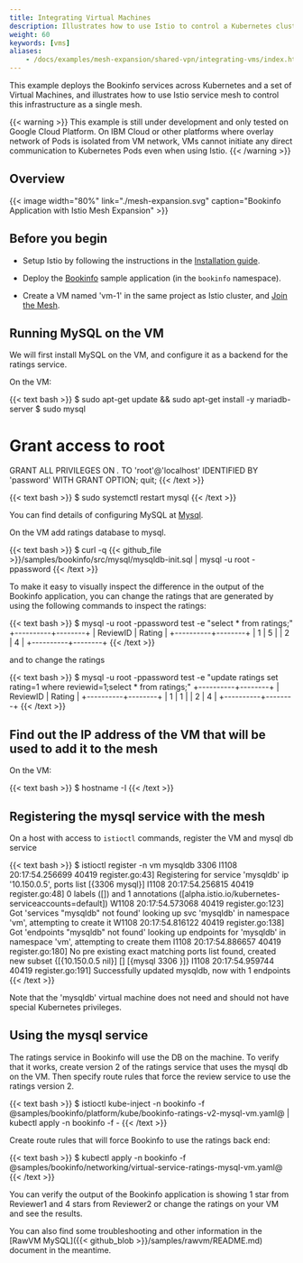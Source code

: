```yaml
---
title: Integrating Virtual Machines
description: Illustrates how to use Istio to control a Kubernetes cluster and raw VMs as a single mesh.
weight: 60
keywords: [vms]
aliases:
    - /docs/examples/mesh-expansion/shared-vpn/integrating-vms/index.html
---
```


This example deploys the Bookinfo services across Kubernetes and a set of
Virtual Machines, and illustrates how to use Istio service mesh to control
this infrastructure as a single mesh.

{{< warning >}}
This example is still under development and only tested on Google Cloud Platform.
On IBM Cloud or other platforms where overlay network of Pods is isolated from VM network,
VMs cannot initiate any direct communication to Kubernetes Pods even when using Istio.
{{< /warning >}}

## Overview

{{< image width="80%" link="./mesh-expansion.svg" caption="Bookinfo Application with Istio Mesh Expansion" >}}

<!-- source of the drawing
https://docs.google.com/drawings/d/1G1592HlOVgtbsIqxJnmMzvy6ejIdhajCosxF1LbvspI/edit
 -->

## Before you begin

* Setup Istio by following the instructions in the
  [Installation guide](/docs/setup/kubernetes/install/kubernetes/).

* Deploy the [Bookinfo](/docs/examples/bookinfo/) sample application (in the `bookinfo` namespace).

* Create a VM named 'vm-1' in the same project as Istio cluster, and [Join the Mesh](/docs/examples/mesh-expansion/).

## Running MySQL on the VM

We will first install MySQL on the VM, and configure it as a backend for the ratings service.

On the VM:

{{< text bash >}}
$ sudo apt-get update && sudo apt-get install -y mariadb-server
$ sudo mysql
# Grant access to root
GRANT ALL PRIVILEGES ON *.* TO 'root'@'localhost' IDENTIFIED BY 'password' WITH GRANT OPTION;
quit;
{{< /text >}}

{{< text bash >}}
$ sudo systemctl restart mysql
{{< /text >}}

You can find details of configuring MySQL at [Mysql](https://mariadb.com/kb/en/library/download/).

On the VM add ratings database to mysql.

{{< text bash >}}
$ curl -q {{< github_file >}}/samples/bookinfo/src/mysql/mysqldb-init.sql | mysql -u root -ppassword
{{< /text >}}

To make it easy to visually inspect the difference in the output of the Bookinfo application, you can change the ratings that are generated by using the
following commands to inspect the ratings:

{{< text bash >}}
$ mysql -u root -ppassword test -e "select * from ratings;"
+----------+--------+
| ReviewID | Rating |
+----------+--------+
|        1 |      5 |
|        2 |      4 |
+----------+--------+
{{< /text >}}

and to change the ratings

{{< text bash >}}
$ mysql -u root -ppassword test -e  "update ratings set rating=1 where reviewid=1;select * from ratings;"
+----------+--------+
| ReviewID | Rating |
+----------+--------+
|        1 |      1 |
|        2 |      4 |
+----------+--------+
 {{< /text >}}

## Find out the IP address of the VM that will be used to add it to the mesh

On the VM:

{{< text bash >}}
$ hostname -I
{{< /text >}}

## Registering the mysql service with the mesh

On a host with access to `istioctl` commands, register the VM and mysql db service

{{< text bash >}}
$ istioctl register -n vm mysqldb <ip-address-of-vm> 3306
I1108 20:17:54.256699   40419 register.go:43] Registering for service 'mysqldb' ip '10.150.0.5', ports list [{3306 mysql}]
I1108 20:17:54.256815   40419 register.go:48] 0 labels ([]) and 1 annotations ([alpha.istio.io/kubernetes-serviceaccounts=default])
W1108 20:17:54.573068   40419 register.go:123] Got 'services "mysqldb" not found' looking up svc 'mysqldb' in namespace 'vm', attempting to create it
W1108 20:17:54.816122   40419 register.go:138] Got 'endpoints "mysqldb" not found' looking up endpoints for 'mysqldb' in namespace 'vm', attempting to create them
I1108 20:17:54.886657   40419 register.go:180] No pre existing exact matching ports list found, created new subset {[{10.150.0.5  <nil> nil}] [] [{mysql 3306 }]}
I1108 20:17:54.959744   40419 register.go:191] Successfully updated mysqldb, now with 1 endpoints
{{< /text >}}

Note that the 'mysqldb' virtual machine does not need and should not have special Kubernetes privileges.

## Using the mysql service

The ratings service in Bookinfo will use the DB on the machine. To verify that it works, create version 2 of the ratings service that uses the mysql db on the VM. Then specify route rules that force the review service to use the ratings version 2.

{{< text bash >}}
$ istioctl kube-inject -n bookinfo -f @samples/bookinfo/platform/kube/bookinfo-ratings-v2-mysql-vm.yaml@ | kubectl apply -n bookinfo -f -
{{< /text >}}

Create route rules that will force Bookinfo to use the ratings back end:

{{< text bash >}}
$ kubectl apply -n bookinfo -f @samples/bookinfo/networking/virtual-service-ratings-mysql-vm.yaml@
{{< /text >}}

You can verify the output of the Bookinfo application is showing 1 star from Reviewer1 and 4 stars from Reviewer2 or change the ratings on your VM and see the
results.

You can also find some troubleshooting and other information in the [RawVM MySQL]({{< github_blob >}}/samples/rawvm/README.md) document in the meantime.
